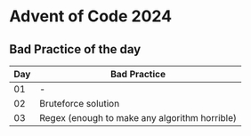 # Advent of Code 2024

## Bad Practice of the day

|Day|Bad Practice|
|---|------------|
|01|-|
|02|Bruteforce solution|
|03|Regex (enough to make any algorithm horrible)|
